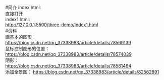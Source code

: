 #简介
index.html:  
直接打开  
index1.html:  
http://127.0.0.1:5500/three-demo/index1.html  
#资料   
画基本的图形：  
https://blog.csdn.net/qq_37338983/article/details/78569139  
鼠标控制图形的位置：  
https://blog.csdn.net/qq_37338983/article/details/78574039  
阴影：  
https://blog.csdn.net/qq_37338983/article/details/78581464  
添加全景图：
https://blog.csdn.net/qq_37338983/article/details/82562891
